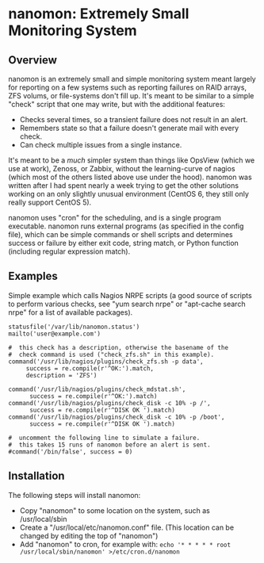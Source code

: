 nanomon: Extremely Small Monitoring System
==========================================

Overview
--------

nanomon is an extremely small and simple monitoring system meant largely
for reporting on a few systems such as reporting failures on RAID arrays,
ZFS volums, or file-systems don't fill up.  It's meant to be similar to
a simple "check" script that one may write, but with the additional
features:

   - Checks several times, so a transient failure does not result in an alert.
   - Remembers state so that a failure doesn't generate mail with every check.
   - Can check multiple issues from a single instance.

It's meant to be a *much* simpler system than things like OpsView (which we
use at work), Zenoss, or Zabbix, without the learning-curve of nagios
(which most of the others listed above use under the hood).  nanomon was
written after I had spent nearly a week trying to get the other solutions
working on an only slightly unusual environment (CentOS 6, they still only
really support CentOS 5).

nanomon uses "cron" for the scheduling, and is a single program executable.
nanomon runs external programs (as specified in the config file), which can
be simple commands or shell scripts and determines success or failure by
either exit code, string match, or Python function (including regular
expression match).

Examples
--------

Simple example which calls Nagios NRPE scripts (a good source of scripts to
perform various checks, see "yum search nrpe" or "apt-cache search nrpe"
for a list of available packages).

    statusfile('/var/lib/nanomon.status')
    mailto('user@example.com')

    #  this check has a description, otherwise the basename of the
    #  check command is used ("check_zfs.sh" in this example).
    command('/usr/lib/nagios/plugins/check_zfs.sh -p data',
         success = re.compile(r'^OK:').match,
         description = 'ZFS')

    command('/usr/lib/nagios/plugins/check_mdstat.sh',
          success = re.compile(r'^OK:').match)
    command('/usr/lib/nagios/plugins/check_disk -c 10% -p /',
          success = re.compile(r'^DISK OK ').match)
    command('/usr/lib/nagios/plugins/check_disk -c 10% -p /boot',
          success = re.compile(r'^DISK OK ').match)

    #  uncomment the following line to simulate a failure.
    #  this takes 15 runs of nanomon before an alert is sent.
    #command('/bin/false', success = 0)

Installation
------------

The following steps will install nanomon:

   - Copy "nanomon" to some location on the system, such as /usr/local/sbin
   - Create a "/usr/local/etc/nanomon.conf" file.  (This location can be
     changed by editing the top of "nanomon")
   - Add "nanomon" to cron, for example with: `echo '* * * * * root
     /usr/local/sbin/nanomon' >/etc/cron.d/nanomon`

